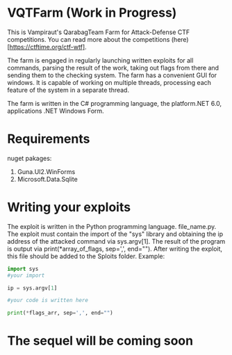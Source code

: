 # VQTFarm (Work in Progress)
This is Vampiraut's QarabagTeam Farm for Attack-Defense CTF competitions. You can read more about the competitions (here)[https://ctftime.org/ctf-wtf].

The farm is engaged in regularly launching written exploits for all commands, parsing the result of the work, taking out flags from there and sending them to the checking system. The farm has a convenient GUI for windows. It is capable of working on multiple threads, processing each feature of the system in a separate thread.

The farm is written in the C# programming language, the platform.NET 6.0, applications .NET Windows Form.

# Requirements
nuget pakages:
1. Guna.UI2.WinForms
2. Microsoft.Data.Sqlite

# Writing your exploits
The exploit is written in the Python programming language. file_name.py. The exploit must contain the import of the "sys" library and obtaining the ip address of the attacked command via sys.argv[1]. The result of the program is output via print(\*array_of_flags, sep=',', end=""). After writing the exploit, this file should be added to the Sploits folder.
Example:
```Python
import sys
#your import

ip = sys.argv[1]

#your code is written here

print(*flags_arr, sep=',', end="")
```

# The sequel will be coming soon
